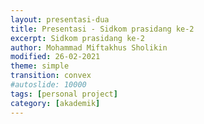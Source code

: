 ```yaml
---
layout: presentasi-dua
title: Presentasi - Sidkom prasidang ke-2
excerpt: Sidkom prasidang ke-2
author: Mohammad Miftakhus Sholikin
modified: 26-02-2021
theme: simple
transition: convex
#autoslide: 10000 
tags: [personal project]
category: [akademik]
---
```




<script>
 <style>
	mark {
		background-color: white;
		color: "#960e29";
	}
 </style>
</script>

<section
 data-markdown
 data-transition="zoom"
 id = "sampul">
 <script>
  <h4><a href = "{{ site.github.url }}/laman/akademik/"><b>Kajian <i>in silico</i> dan <i>in vitro</i> peptida antimikroba pada<br/>ayam broiler dan anak babi</b></a></h4>
  <hr><small><b>Mohammad Miftakhus Sholikin</b><br/><br/><small>Dibimbing oleh:</small><br/>Prof. Dr. Ir. Nahrowi, MS.c.<br/>Dr. Anuraga Jayanegara, S.Pt., M.Sc.<br/>Prof. Dr. Ir. Aris Tri Wahyudi, M.S.</small>
 </script>
</section>

<section
 data-markdown
 data-transition="slide-in fade-out"
 id = "daftar-isi">
 <script>
 <h4 style="text-align:left"><a href="#/sampul">Daftar Isi</a></h4>
 <h4 style="text-align:left"><small><a href="{{ site.github.url }}/akademik/presentasi-sidkom-prasidang/?print-pdf#/sampul">Cetak</a></small></h4>
 <div class="three-column">
  <div>
   <p style="font-size:25px">
    <a href="#/pendahuluan">1. Pendahuluan</a><br/><br/>
    <a href="#/permasalahan"><small>1.1 Permasalahan</small></a><br/>
    <a href="#/ketergantungan"><small>1.2 Ketergantungan</small></a><br/>
    <a href="#/alternatif"><small>1.3 Alternatif</small></a><br/>
    <a href="#/peptida-antimikroba"><small>1.4 Peptida Antimikroba PAM</small></a><br/>
    <a href="#/keunggulan-pam"><small>1.5 Keunggulan PAM</small></a><br/>
    <a href="#/tujuan"><small>1.6 Tujuan</small></a><br/>
    <a href="#/rumusan-masalah"><small>1.7 Rumusan Masalah</small></a><br/>
    <a href="#/kebaruan"><small>1.8 Kebaruan</small></a><br/><br/>
    <a href="#/materi-metode">2. Materi dan Metode</a><br/><br/>
    <a href="#/parameter-penelitian"><small>2.1 Parameter Penelitian</small></a><br/>
   </p>
  </div>
  <div>
   <p style="font-size:25px">
    <a href="#/aku"><small>2.2 Analisis Komponen Utama</small></a><br/>
    <a href="#/meta-analisis"><small>2.3 Meta-Analisis</small></a><br/>
    <a href="#/sintesis-clp1"><small>2.4 Sintesis Peptida CLP1</small></a><br/>
    <a href="#/antikanker"><small>2.5 Uji Antikanker</small></a><br/>
    <br/><a href="#/hasil-pembahasan">3. Hasil dan Pembahasan</a><br/><br/>
    <a href="#/karakteristik-pam"><small>3.1 Karakteristik PAM</small></a><br/>
    <a href="#/peptida-clp1"><small>3.2 Peptida CLP1</small></a><br/>
    <a href="#/antikanker-maggot"><small>3.3 Antikanker dari Maggot</small></a><br/>
    <a href="#/meta-broiler-1"><small>3.4 Meta-Analisis Ayam Broiler</small></a><br/>
    <a href="#/meta-babi-1"><small>3.4 Meta-Analisis Anak Babi</small></a><br/>
    <a href="#/mekanisme-pam-bakteri"><small>3.5 Mekanisme PAM Bakteri</small></a><br/>
   </p>
  </div>
  <div>
   <p style="font-size:25px">
    <a href="#/mekanisme-pam-invivo"><small>3.6 Mekanisme PAM <i>In Vivo</i></small></a><br/>
    <a href="#/diagram-mekanisme-pam-invivo"><small>3.7 Diagram Mekanisme PAM <i>In Vivo</i></small></a><br/>
    <br/><a href="#/simpulan">4. Simpulan</a><br/><br/>
    <a href="#/simpulan-penelitian"><small>4.1 Simpulan</small></a><br/><br/>
    <a href="#/publikasi">5. Publikasi</a><br/><br/>
    <a href="#/publikasi-penelitian"><small>5.1 Publikasi</small></a><br/>
  </div>
 </div>
 </script>
</section>

<section
 data-markdown
 data-transition="slide-in fade-out"
 id = "pendahuluan">
 <script>
 <h4><a href="#/daftar-isi">Pendahuluan</a></h4>
 </script>
</section>

<section
 data-markdown
 data-transition="slide-in fade-out"
 id = "permasalahan">
 <script>
 <h4><a href="#/daftar-isi">Permasalahan</a></h4>
 <div class="two-column">
   <div>
   <img src="{{ site.github.url }}/images/postingan/2021-01-26-presentasi-sidkom-prasidang/presentasi-sidkom-permasalahan.svg"; height="475px">
  </div>
  <div>
   <br/><p align="justify" style="font-size:20px">Antibiotik imbuhan pakan (<mark><b>AIP</b></mark>) &#x2192; avilamycin, bacitracin, enramycin, flavomycin, halquinol, lincomycin, narasin, salinomycin, tiamulin, tylosin, dan virginiamycin <a href="https://www.pubvet.com.br/uploads/564b4cc69fbde87e053e3ae1b6d1f29b.pdf">(Cardinal <i>et al</i>. 2020)</a></p>
   <p style="font-size:20px">Dampak negatif AIP<br/>1. Reistensi<br/> 2. Residu<br/> 3. Alergi<br/> 4. Kanker</p>
   <p style="font-size:20px">Dilarang oleh<br/> a.<mark> FAO</mark>,<br/> b.<mark> Uni Eropa</mark>,<br/> c.<mark> WHO</mark>,<br/> d.<mark> Kementan</mark> &#x2192; permentan nomer 14 tahun 2017</p>
  </div>
 </div>
 </script>
</section>

<section
 data-markdown
 data-transition="slide-in fade-out"
 id = "ketergantungan">
 <script>
 <h4><a href="#/daftar-isi">Ketergantungan</a></h4>
 <div class="two-column">
   <div>
   <img src="{{ site.github.url }}/images/postingan/2021-01-26-presentasi-sidkom-prasidang/presentasi-sidkom-ketergantungan.svg"; height="475px">
  </div>
  <div>
   <br/><br/><p align="justify" style="font-size:25px">Lalu apa yang menyebabkan peternak bergantung dengan AIP?</p>
   <p style="font-size:25px">1. Efisiensi<br/> 2. Lingkungan tropis &#x2192; sumber penyakit<br/> 3. <a href="https://en.wikipedia.org/wiki/Biosecurity"><b>Biosekuriti?</b></a></p>
   <p style="font-size:25px; color:orange"><b>Alternatif AIP</b></p>
  </div>
 </div>
 </script>
</section>

<section
 data-markdown
 data-transition="slide-in fade-out"
 id = "alternatif">
 <script>
 <h4><a href="#/daftar-isi">Alternatif</a></h4>
 <div class="two-column">
   <div>
   <img src="{{ site.github.url }}/images/postingan/2021-01-26-presentasi-sidkom-prasidang/presentasi-sidkom-alternatif.svg"; height="375px">
  </div>
  <div>
   <br/><br/><p align="justify" style="font-size:25px">Alternatif AIP Gadde <i>et al.</i> (2017):</p>
   <p class="paragraf-column" style="font-size:25px">1. Probiotik<br/> 2. Prebiotik<br/> 3. Simbiotik<br/> 4. Silika aktif<br/> 5. Fitobiotik<br/> 6. Asam organik<br/> 7. <mark>Peptida aktif</mark><br/> 8. Hiperimun</p>
  </div>
 </div>
 </script>
</section>

<section
 data-markdown
 data-transition="slide-in fade-out"
 id = "peptida-antimikroba">
 <script>
 <h4><a href="#/daftar-isi">Peptida Antimikroba PAM</a></h4>
 <div class="two-column">
   <div>
   <img src="{{ site.github.url }}/images/postingan/2021-01-26-presentasi-sidkom-prasidang/presentasi-sidkom-peptida-antimikroba.svg"; height="475px">
  </div>
  <div>
   <br/><p align="justify" style="font-size:25px">Karakteristik PAM (Wang <i>et al</i>. 2016):</p>
   <p align="left" class="paragraf-column" style="font-size:20px">1. Peptida (12-100 aa)<br/> 2. Bersifat amfipatik<br/> 3. Berukuran 4-12 kDa<br/> 4. Bersifat bakteriostatik dan/atau bakterisidal terhadap bakteri gram-positif, gram-negartif, fungi, khamir, dan virus</p>
   <p align="justify" style="font-size:25px">Sumber PAM: bakteri, fungi, tumbuhan, dan hewan.</p>
   <p align="justify" style="font-size:25px">PAM serangga dikelompokan menjadi lima jenis (Yi <i>et al</i>. 2014).</p>
  </div>
 </div>
 </script>
</section>

<section
 data-markdown
 data-transition="slide-in fade-out"
 id = "keunggulan-pam">
 <script>
 <h4><a href="#/daftar-isi">Keunggulan PAM</a></h4>
 <div class="two-column">
   <div>
   <img src="{{ site.github.url }}/images/postingan/2021-01-26-presentasi-sidkom-prasidang/presentasi-sidkom-keunggulan-pam.svg"; height="275px">
  </div>
  <div>
   <p align="justify" style="font-size:25px">Keunggulan PAM (Hao Xiao <i>et al</i>. 2015).</p>
   <p align="justify" style="font-size:20px">1. Tidak menimbulkan residu<br/> 2. Antimikroba spektrum luas<br/> 3. Bersifat antikanker<br/> 4. Menurunkan konversi pakan<br/> 5. Meningkatkan bobot potong<br/> 6. Memperbaiki morfologi usus halus</p>
  </div>
 </div>
 </script>
</section>

<section
 data-markdown
 data-transition="slide-in fade-out"
 id = "tujuan">
 <script>
 <h4><a href="#/daftar-isi">Tujuan</a></h4>
 <p align="left" style="font-size:24px"><mark>Tujuan umum</mark>: <br/>evaluasi PAM &#x2192; <i>in silico</i> dan <i>in vitro</i> &#x2192; performa pertumbuhan (ayam broiler dan anak babi). <br/><br/><mark>Tujuan khusus</mark>: <br/>i. karakteristik PAM, <br/>ii. sintesis PAM (CLP1), <br/>iii. ekstrak maggot sebagai antikanker, <br/>iv. kajian komprehensif PAM (meta-analisis), dan <br/>v. level optimal pemberiannya.
 </script>
</section>

<section
 data-markdown
 data-transition="slide-in fade-out"
 id = "rumusan-masalah">
 <script>
 <h4><a href="#/daftar-isi">Rumusan Masalah</a></h4>
 <p align="center" style="font-size:20px"><img src="{{ site.github.url }}/images/postingan/2021-01-26-presentasi-sidkom-prasidang/presentasi-sidkom-rumusan-masalah.svg"; height="475px"> <br/>Rumusan Masalah <mark>Kajian <i>In Silico</i> dan <i>In Vitro</i> Peptida Antimikroba pada Ayam Broiler dan Anak Babi</mark></p>
 </script>
</section>

<section
 data-markdown
 data-transition="slide-in fade-out"
 id = "kebaruan">
 <script>
 <h4><a href="#/daftar-isi">Kebaruan</a></h4>
   <p align="left" style="font-size:20px"><mark>Penelitian terdahulu</mark>:<br/> 1. <b>Park <i>et al</i>. (2017)</b> berhasil mengisolasi PAM (cecropin like-peptide 1 atau CLP1) dari maggot,<br/> 2. Meta-analisis aditif antimikroba (tidak hanya PAM) telah dilaporkan oleh <b>Vanrolleghem <i>et al</i>. (2019) dan Xu <i>et al</i>. (2021)</b> pada ternak babi.</p>
   <p align="left" style="font-size:20px"><mark>Kebaruan</mark>:<br/> 1. <b>Produk</b> plasmid pt7CFE1-CHis yang disisipi cDNA CLP1,<br/> 2. <b>Produk</b> ekstrak antikanker maggot<br/> 3. <b>Metodologi</b> pemetaan karakteristik PAM berdasarkan bobot molekul, sekuen asam amino, dan nilai konsentrasi hambat minimal,<br/> 4. <b>Metodologi</b> kajian komprehensif <i>in vivo</i> PAM dan rekomendasi level pengguanaannya.</p>
 </script>
</section>

<section
 data-markdown
 data-transition="slide-in fade-out"
 id = "materi-metode">
 <script>
 <h4><a href="#/daftar-isi">Materi dan Metode</a></h4>
 </script>
</section>

<section
 data-markdown
 data-transition="slide-in fade-out"
 id = "parameter-penelitian">
 <script>
 <h4><a href="#/daftar-isi">Parameter Penelitian</a></h4>
 <p align="center" style="font-size:20px"><img src="{{ site.github.url }}/images/postingan/2021-01-26-presentasi-sidkom-prasidang/presentasi-sidkom-parameter-penelitian.svg"; height="475px"> <br/>Parameter <mark>Kajian <i>In Silico</i> dan <i>In Vitro</i> Peptida Antimikroba pada Ayam Broiler dan Anak Babi</mark>.</p>
 </script>
</section>

<section
 data-markdown
 data-transition="slide-in fade-out"
 id = "aku">
 <script>
 <h4><a href="#/daftar-isi">Analisis Komponen Utama</a></h4>
 <div class="two-column">
   <div>
     <br/><br/><p align="justify" style="font-size:25px">Mereduksi data dari multivariabel menjadi komponen utama yang lebih sederhana</a></p>
     <p style="font-size:25px">Tujuan:<br/> 1. Penyederhanaan data<br/> 2. Ukuran statistik &#x2192; <mark>nilai eigen</mark><br/> 3. Karakterisasi data &#x2192; <mark>grafik biplot</mark></p>
  </div>
  <div>
   <img src="{{ site.github.url }}/images/postingan/2021-01-26-presentasi-sidkom-prasidang/presentasi-sidkom-aku.svg"; height="475px">
  </div>
 </div>
 </script>
</section>

<section
 data-markdown
 data-transition="slide-in fade-out"
 id = "langkah-aku">
 <script>
 <h4><a href="#/daftar-isi">Langkah Analisis Komponen Utama</a></h4>
 <p style="font-size:20px"><img src="{{ site.github.url }}/images/postingan/2021-01-26-presentasi-sidkom-prasidang/presentasi-sidkom-langkah-aku.svg"; height="475px"><br/>Langkah tabulasi data dan analisis menggunakan analisis komponen utama</p>
 </script>
</section>

<section
 data-markdown
 data-transition="slide-in fade-out"
 id = "meta-analisis">
 <script>
 <h4><a href="#/daftar-isi">Meta-Analisis</a></h4>
 <div class="two-column">
   <div>
     <p align="justify" style="font-size:25px">Kuantifikasi hasil-hasil penelitian agar kajian menjadi komprehensif. Adapun pemilahan literatur mengacu pada PRISMA-P (<a href="https://www.bmj.com/lookup/doi/10.1136/bmj.g7647">Shamseer et al. 2015</a>)</p>
     <p style="font-size:25px; color:#b32400">1. Identifikasi<br/> 2. Penyortiran<br/> 3. Kelayakan<br/> 4. Penyusunan data</p>
  </div>
  <div>
   <img src="{{ site.github.url }}/images/postingan/2021-01-26-presentasi-sidkom-prasidang/presentasi-sidkom-metal.svg"; height="475px">
  </div>
 </div>
 </script>
</section>

<section
 data-markdown
 data-transition="slide-in fade-out"
 id = "langkah-meta-analisis">
 <script>
 <h4><a href="#/daftar-isi">Langkah Meta-Analisis</a></h4>
 <p align="center" style="font-size:20px"><img src="{{ site.github.url }}/images/postingan/2021-01-26-presentasi-sidkom-prasidang/presentasi-sidkom-langkah-metal.svg"; height="475px"><br/> Langkah pemilihan literatur yang dipergunakan dalam meta-analisis<br/> pengaruh PAM terhadap performa ayam broiler dan anak babi</p>
 </script>
</section>

<section
 data-markdown
 data-transition="slide-in fade-out"
 id = "sintesis-clp1">
 <script>
 <h4><a href="#/daftar-isi">Sintesis <i>Cecropin Like-Peptide</i> 1 asal Maggot</a></h4>
 <div class="two-column">
   <div>
     <p align="justify" style="font-size:25px">RNA diekstraksi dari maggot (<i>Hermitia illucens</i>)</p>
     <p style="font-size:25px; color:#b32400"><b>Komplemen DNA CLP1</b>: 5’-GGT TGG CGG AAG AGG GTC TTC; 3’- TTA TCC TTG TTG TGG TGG TCC ACC TCG<br/></p>
     <p style="font-size:25px; color:#b32400"><b>T7</b>: 5’ – AAC GAC GGC CAG TGA ATT GTA ATA</p>
     <p style="font-size:25px; color:#b32400"><b>IRES (<i>internal ribosome entry site</i>)</b>: 5’ – ATG GGT GGT GGC CAT ATT ATC ATC</p>
     <p style="font-size:25px; color:#b32400"><b><i>His-tagged</i> (<i>internal ribosome entry site</i>)</b>: 5’ – ATG GTG ATG GTG ATG ATG</p>
  </div>
  <div>
   <img src="{{ site.github.url }}/images/postingan/2021-01-26-presentasi-sidkom-prasidang/presentasi-sidkom-pembuatan-clp1.svg"; height="475px">
  </div>
 </div>
 </script>
</section>

<section
 data-markdown
 data-transition="slide-in fade-out"
 id = "ektraksi-rna">
 <script>
 <h4><a href="#/daftar-isi">Langkah Ekstraksi RNA asal Maggot</a></h4>
 <p align="center" style="font-size:20px"><img src="{{ site.github.url }}/images/postingan/2021-01-26-presentasi-sidkom-prasidang/presentasi-sidkom-ekstraksi-rna.svg"; height="350px"><br/> Langkah ekstraksi RNA dari Maggot</p>
 </script>
</section>

<section
 data-markdown
 data-transition="slide-in fade-out"
 id = "pembuatan-fragmen-clp1">
 <script>
 <h4><a href="#/daftar-isi">Langkah Penyisipan cDNA CLP1 pada Plasmid pt7CFE1-CHis</a></h4>
 <p align="center" style="font-size:20px"><img src="{{ site.github.url }}/images/postingan/2021-01-26-presentasi-sidkom-prasidang/presentasi-sidkom-pembuatan-fragmen-clp1.svg"; height="450px"><br/> Langkah penyisipan cDNA CLP1 pada <i>multiple cloning site</i> (MSC) pada plasmid pt7CFE1-CHis</p>
 </script>
</section>

<section
 data-markdown
 data-transition="slide-in fade-out"
 id = "antikanker">
 <script>
 <h4><a href="#/daftar-isi">Uji Antikanker</a></h4>
 <p align="center" style="font-size:20px"><img src="{{ site.github.url }}/images/postingan/2021-01-26-presentasi-sidkom-prasidang/presentasi-sidkom-uji-antikanker.svg"; height="475px"><br/> Sel kanker <b>MOLT4</b> (<a href="https://en.wikipedia.org/wiki/Acute_lymphoblastic_leukemia">leukemia limfoblastik akut</a>)<br/>dan <b>K562</b> (<a href="https://en.wikipedia.org/wiki/Chronic_myelogenous_leukemia">leukemia myelogenous kronis</a>)</p>
 </script>
</section>

<section
 data-markdown
 data-transition="slide-in fade-out"
 id = "langkah-antikanker">
 <script>
 <h4><a href="#/daftar-isi">Langkah Uji Antikanker</a></h4>
 <p align="center" style="font-size:20px"><img src="{{ site.github.url }}/images/postingan/2021-01-26-presentasi-sidkom-prasidang/presentasi-sidkom-langkah-uji-antikanker.svg"; height="450px"><br/> Langkah uji antikanker ekstrak etanol dan akuades dari maggot</p>
 </script>
</section>

<section
 data-markdown
 data-transition="slide-in fade-out"
 id = "hasil-pembahasan">
 <script>
 <h4><a href="#/daftar-isi">Hasil dan Pembahasan</a></h4>
 </script>
</section>

<section
 data-markdown
 data-transition="slide-in fade-out"
 id = "karakteristik-pam">
 <script>
 <h4><a href="#/daftar-isi">Karakteristik PAM</a></h4>
 <p align="center" style="font-size:20px"><img src="{{ site.github.url }}/images/postingan/2021-01-26-presentasi-sidkom-prasidang/presentasi-sidkom-biplot-pam.svg"; height="475px"><br/>Kuadran: 1. Jenis lain (KHM gram+) 2. α-heliks dan glisin, 3. sistein (KHM khamir dan gram-),<br/> 4. prolin (KHM fungi), sifat PAM pada kuadran 1 dan 3 memiliki perbedaan yang kontras<br/> demikian pula dengan kuadran 2 dan 4</p>
 </script>
</section>

<section
 data-markdown
 data-transition="slide-in fade-out"
 id = "peptida-clp1">
 <script>
 <h4><a href="#/daftar-isi">Peptida CLP1</a></h4>
 <p align="center" style="font-size:20px"><img src="{{ site.github.url }}/images/postingan/2021-01-26-presentasi-sidkom-prasidang/presentasi-sidkom-peptida-clp1.svg"; height="375px"><br/> Hasil pengujian SDS-page, dot blot, dan mikroskop flourosen dari A. Kontrol negatif<br/>B. <i>Green fluorescent</i> protein C. Peptida CLP1</p>
 </script>
</section>

<section
 data-markdown
 data-transition="slide-in fade-out"
 id = "sds-page">
 <script>
 <h4><a href="#/daftar-isi">Hasil Pengujian Menggunakan SDS-Page</a></h4>
 <p align="center" style="font-size:20px"><img src="{{ site.github.url }}/images/postingan/2021-01-26-presentasi-sidkom-prasidang/presentasi-sidkom-hasil-sds-page.svg"; height="375px"><br/> Hasil pengujian SDS-page, dot blot, dan mikroskop flourosen dari A. Kontrol negatif<br/>B. <i>Green fluorescent</i> protein C. Peptida CLP1</p>
 </script>
</section>

<section
 data-markdown
 data-transition="slide-in fade-out"
 id = "antikanker-maggot">
 <script>
 <h4><a href="#/daftar-isi">Nilai IC50 Ekstrak Etanol dan Akuades dari Maggot</a></h4>
 <p align="center" style="font-size:20px"><img src="{{ site.github.url }}/images/postingan/2021-01-26-presentasi-sidkom-prasidang/presentasi-sidkom-ic50.svg"; height="375px"><br/> Nilai IC50 dari ekstrak akuades dan etanol maggot, sitotoksisititas<br/> (i) sitotoksik potensial &#x2192; IC50 <100 μg mL<sup>-1</sup>,<br/> (ii) sitotoksik moderat &#x2192; 100 μg mL<sup>-1</sup> < IC50 < 1000 μg mL<sup>-1</sup> dan<br/> (iii) tidak toksik &#x2192; IC50 >1000 μg mL <sup>-1</sup> (Yun <i>et al</i>. 2017).</p>
 </script>
</section>

<section
 data-markdown
 data-transition="slide-in fade-out"
 id = "meta-broiler-1">
 <script>
 <h4><a href="#/daftar-isi">Tabel Meta-Analisis: Performa Pertumbuhan Ayam Broiler</a></h4>
 <p align="center" style="font-size:20px"><img src="{{ site.github.url }}/images/postingan/2021-01-26-presentasi-sidkom-prasidang/presentasi-sidkom-meta-broiler-01.svg"; height="375px"><br/> Performa pertumbuhan ayam broiler fase starter dan finisher (BB, PPBH,<br/> dan FCR) nyata meningkat sedangkan, KPH tidak signifikan.</p>
 </script>
</section>

<section
 data-markdown
 data-transition="slide-in fade-out"
 id = "meta-broiler-2">
 <script>
 <h4><a href="#/daftar-isi">Tabel Meta-Analisis: Performa Pertumbuhan Ayam Broiler (lanjutan)</a></h4>
 <p align="center" style="font-size:20px"><img src="{{ site.github.url }}/images/postingan/2021-01-26-presentasi-sidkom-prasidang/presentasi-sidkom-meta-broiler-02.svg"; height="250px"><br/> Total fase parameter (BB, PPBH, dan FCR) nyata meningkat, KPH tidak signifikan.</p>
 </script>
</section>

<section
 data-markdown
 data-transition="slide-in fade-out"
 id = "meta-babi-1">
 <script>
 <h4><a href="#/daftar-isi">Tabel Meta-Analisis: Performa Pertumbuhan Anak Babi</a></h4>
 <p align="center" style="font-size:20px"><img src="{{ site.github.url }}/images/postingan/2021-01-26-presentasi-sidkom-prasidang/presentasi-sidkom-meta-babi-01.svg"; height="375px"><br/> Fase 1 dan 2 dari pertumbuhan anak babi, parameter (BB, PPBH, KPH,<br/> dan FCR) nyata meningkat sedangkan, KPH pada fase 2 tidak signifikan</p>
 </script>
</section>

<section
 data-markdown
 data-transition="slide-in fade-out"
 id = "meta-babi-2">
 <script>
 <h4><a href="#/daftar-isi">Tabel Meta-Analisis: Performa Pertumbuhan Anak Babi (lanjutan)</a></h4>
 <p align="center" style="font-size:20px"><img src="{{ site.github.url }}/images/postingan/2021-01-26-presentasi-sidkom-prasidang/presentasi-sidkom-meta-babi-02.svg"; height="250px"><br/> Total fase anak babi, parameter BB nyata meningkat, parameter lain tidak signifikan</p>
 </script>
</section>

<section
 data-markdown
 data-transition="slide-in fade-out"
 id = "mekanisme-pam-bakteri">
 <script>
 <h4><a href="#/daftar-isi">Mekanisme Kerja PAM terhadap Bakteri Patogen</a></h4>
 <div class="two-column">
  <div>
    <img src="{{ site.github.url }}/images/postingan/2021-01-26-presentasi-sidkom-prasidang/presentasi-sidkom-mekanisme-pam-bakteri.svg"; height="375px">
  </div>
  <div>
    <p align="left" style="font-size:20px">Model pengahambatan peptida antimikroba</p>
    <table style="width: 100%; border: 0px; font-size: 20px">
    <tr>
        <td>A.</td>
        <td><mark>perusakan dinding sel</mark>,</td>
    </tr>
    <tr>
        <td>B.</td>
        <td><mark>pengikatan nutrien dan mineral</mark>,</td>
    </tr>
    <tr>
        <td>C.</td>
        <td><mark>perusakan transkripsi DNA</mark>,</td>
    </tr>
    <tr>
        <td>D.</td>
        <td><mark>penghambatan translasi RNA</mark>,</td>
    </tr>
    <tr>
        <td>E.</td>
        <td><mark>penghambatan fungsi ribosom</mark> dalam sintesis protein, dan</td>
    </tr>
    <tr>
        <td>F.</td>
        <td><mark>pemblokiran protein chaperone</mark>, protein ini diperlukan untuk melipat protein dengan benar,</td>
    </tr>
    <tr>
        <td>G.</td>
        <td><mark><mark>penghambatan respirasi seluler dan induksi pembentukan ROS</mark> dan kerusakan integritas membran sel mitokondria dan kegagalan pembentukan ATP dan NADH (modifikasi Hao Xiao <i>et al</i>. 2015)</td>
    </tr>
    <tr></tr>
    </table>
  </div>
 </div>
 </script>
</section>

<section
 data-markdown
 data-transition="slide-in fade-out"
 id = "mekanisme-pam-invivo">
 <script>
  <h4><a href="#/daftar-isi">Mekanisme Kerja PAM dalam Meningkatkan Perfoma Pertumbuhan</a></h4>
  <table style="width: 100%; border: 0px; font-size: 25px">
    <tr>
        <td></td>
        <td><mark>Menyebabkan:</mark></td>
    </tr>
    <tr>
        <td>1.</td>
        <td>PAM mengeliminasi bakteri patogen yang menutupi dinding usus halus sehingga poliferasi bakteri asam laktat meningkat,</td>
    </tr>
    <tr>
        <td>2.</td>
        <td>PAM memperbaiki status imunitas lumen usus dengan menginduksi pembentukan senyawa imunostimulan,</td>
    </tr>
    <tr>
        <td>3.</td>
        <td>ekosistem saluran cerna yang seimbang menyebabkan peningkatan perkembangan morfologi vilus usus.</td>
    </tr>
    <tr>
        <td></td>
        <td><br/><mark>Dampak:</mark></td>
    </tr>
    <tr>
        <td>1.</td>
        <td>Rasio vilus terhadap kedalaman kripta meningkat,</td>
    </tr>
    <tr>
        <td>2.</td>
        <td>memperluas bidang penyerapan,</td>
    </tr>
    <tr>
        <td>3.</td>
        <td>penyerapan nutrien lebih banyak dan efisien, dan</td>
    </tr>
    <tr>
        <td>4.</td>
        <td>meningkatkan performa pertumbuhan.</td>
    </tr>
    <tr></tr>
  </table>
 </script>
</section>

<section
 data-markdown
 data-transition="slide-in fade-out"
 id = "diagram-mekanisme-pam-invivo">
 <script>
 <small><a href="#/daftar-isi">Diagram Mekanisme Kerja PAM dalam Meningkatkan Perfoma Pertumbuhan</a></small>
 <p align="center" style="font-size:20px"><img src="{{ site.github.url }}/images/postingan/2021-01-26-presentasi-sidkom-prasidang/presentasi-sidkom-mekanisme-pam-invivo.svg"; width="875px"><br/> Mekanime PAM dalam meningkatkan performa pertumbuhan ayam broiler dan anak babi berdasarkan hasil meta-analisis</p>
 </script>
</section>

<section
 data-markdown
 data-transition="slide-in fade-out"
 id = "simpulan">
 <script>
 <h4><a href="#/daftar-isi">Simpulan</a></h4>
 </script>
</section>

<section
 data-markdown
 data-transition="slide-in fade-out"
 id = "simpulan-penelitian">
 <script>
 <h4><a href="#/daftar-isi">Simpulan</a></h4>
 <p align="justify" style="font-size:25px">1. Ayam broiler dan anak babi dapat dipicu performa pertumbuhannya menggunakan peptida antimikroba<br/> 2. Level optimal peptida antimikroba pada <b style="color:#b32400">ayam broiler adalah 337 dan 359 mg Kg<sup>-1</sup></b> masing-masing pada fase starter dan finisher secara berurutan. Level optimal untuk <b style="color:#b32400">anak babi yaitu, 213 dan 221 mg Kg<sup>-1</sup></b> masing-masing pada fase 1 dan 2 secara berurutan.<br/> 3. Nilai IC50 ekstrak etanol maggot adalah 203.76 dan 246.2 μg mL<sup>-1</sup></b> masing-masing pada sel leukimia MOLT4 dan K562 secara berurutan.</p>
 </script>
</section>

<section
 data-markdown
 data-transition="slide-in fade-out"
 id = "publikasi">
 <script>
 <h4><a href="#/daftar-isi">Publikasi</a></h4>
 </script>
</section>

<section 
	data-markdown
	data-transition="slide-in fade-out"
	id = "publikasi-penelitian">
	<script>
	<h4><a href="#/daftar-isi">Publikasi</a></h4>

	|<small>No.</small>|<small>Publikasi</small>|<small>Jenis</small>|<small>Status</small>|
	|:----------------|:--------|:---:|-----:|
	|<small>1.</small>|<small>A meta-analysis antimicrobial peptide effects on intestinal bacteria, immune response and antioxidant activity of broilers</small>|<small>TASJ (Q2)</small>|<small>diterima</small>|
	|<small>2.</small>|<small>A meta-analysis of the effect of antimicrobial peptide purity on the growth performance, dry matter digestibility, and  intestinal morphology of broiler</small>|<small>AAVS (Q3)</small>|<small>diterima</small>|
	|<small>3.</small>|<small>Evaluation of linear models and linear mixed models to predict the effects of antimicrobial peptides on broiler performance</small>|<small>iop</small>|<small><a href="https://iopscience.iop.org/article/10.1088/1755-1315/478/1/012002">terbit</a></small>|
	|<small>4.</small>|<small>The effect of antimicrobial peptide on growth performance, digestibility, small intestine morphology, and serum metabolites of broiler: A meta-analysis</small>|<small>AB (Q1)</small>|<small>submit</small>|
	||||
	</script>
</section>

<section
 data-markdown
 data-transition="zoom"
 id = "sampul-belakang">
 <script>
 <small>Presentasi ini dibuat menggunakan [Reveal.js Demo Website](https://lab.hakim.se/reveal-js/#/)</small>
 <br/><small><small>Kembali ke <a href="#/sampul">sampul</a> atau <a href="#/daftar-isi">daftar isi</a></small></small>
 </p>
 </script>
</section>